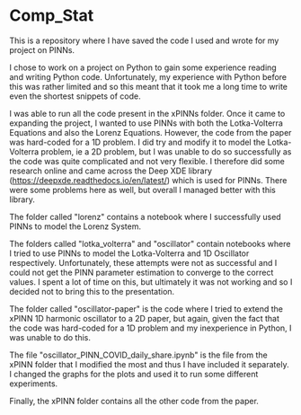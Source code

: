 # Comp_Stat
This is a repository where I have saved the code I used and wrote for my project on PINNs.

I chose to work on a project on Python to gain some experience reading and writing Python code. Unfortunately, my experience with Python before this was rather limited and so this meant that it took me a long time to write even the shortest snippets of code. 

I was able to run all the code present in the xPINNs folder. Once it came to expanding the project, I wanted to use PINNs with both the Lotka-Volterra Equations and also the Lorenz Equations. However, the code from the paper was hard-coded for a 1D problem. I did try and modify it to model the Lotka-Volterra problem, ie a 2D problem, but I was unable to do so successfully as the code was quite complicated and not very flexible. I therefore did some research online and came across the Deep XDE library (https://deepxde.readthedocs.io/en/latest/) which is used for PINNs. There were some problems here as well, but overall I managed better with this library. 

The folder called "lorenz" contains a notebook where I successfully used PINNs to model the Lorenz System. 

The folders called "lotka_volterra" and "oscillator" contain notebooks where I tried to use PINNs to model the Lotka-Volterra and 1D Oscillator respectively. Unfortunately, these attempts were not as successful and I could not get the PINN parameter estimation to converge to the correct values. I spent a lot of time on this, but ultimately it was not working and so I decided not to bring this to the presentation. 

The folder called "oscillator-paper" is the code where I tried to extend the xPINN 1D harmonic oscillator to a 2D paper, but again, given the fact that the code was hard-coded for a 1D problem and my inexperience in Python, I was unable to do this. 

The file "oscillator_PINN_COVID_daily_share.ipynb" is the file from the xPINN folder that I modified the most and thus I have included it separately. I changed the graphs for the plots and used it to run some different experiments. 

Finally, the xPINN folder contains all the other code from the paper. 



